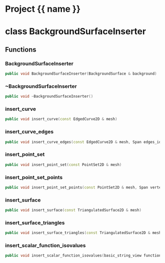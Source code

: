 <script setup>
import {useRoute} from 'vitepress'
const {path} = useRoute()
const tokens = path.split('/')
const words = tokens[2].split('-');
for (let i = 0; i < words.length; i++) {
    words[i] = words[i].charAt(0).toUpperCase() + words[i].slice(1);
    words[i] = words[i].replace('geode', 'Geode')
}
const name = words.join('-');
</script>
# Project {{ name }}

# class BackgroundSurfaceInserter


## Functions

### BackgroundSurfaceInserter

```cpp
public void BackgroundSurfaceInserter(BackgroundSurface & background)
```


### ~BackgroundSurfaceInserter

```cpp
public void ~BackgroundSurfaceInserter()
```


### insert_curve

```cpp
public void insert_curve(const EdgedCurve2D & mesh)
```


### insert_curve_edges

```cpp
public void insert_curve_edges(const EdgedCurve2D & mesh, Span edges_ids)
```


### insert_point_set

```cpp
public void insert_point_set(const PointSet2D & mesh)
```


### insert_point_set_points

```cpp
public void insert_point_set_points(const PointSet2D & mesh, Span vertex_ids)
```


### insert_surface

```cpp
public void insert_surface(const TriangulatedSurface2D & mesh)
```


### insert_surface_triangles

```cpp
public void insert_surface_triangles(const TriangulatedSurface2D & mesh, Span triangle_ids)
```


### insert_scalar_function_isovalues

```cpp
public void insert_scalar_function_isovalues(basic_string_view function_name, Span isovalues)
```




